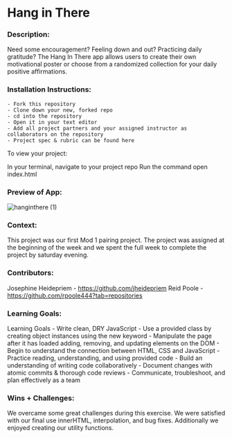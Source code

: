 # Hang in There  

### Description:
Need some encouragement? Feeling down and out? Practicing daily gratitude?  The Hang In There app allows users to create their own motivational poster or choose from a randomized collection for your daily positive affirmations.

### Installation Instructions:
    - Fork this repository
    - Clone down your new, forked repo
    - cd into the repository
    - Open it in your text editor
    - Add all project partners and your assigned instructor as collaborators on the repository
    - Project spec & rubric can be found here

To view your project:

In your terminal, navigate to your project repo
Run the command open index.html

### Preview of App:
![hanginthere (1)](https://user-images.githubusercontent.com/111818942/197369405-80ee8dfc-e365-4ced-b1cc-61971de85c41.gif)


### Context:
This project was our first Mod 1 pairing project. The project was assigned at the beginning of the week and we spent the full week to complete the project by saturday evening. 

### Contributors:
Josephine Heidepriem - https://github.com/jheidepriem
Reid Poole -  https://github.com/rpoole444?tab=repositories

### Learning Goals:
Learning Goals
    - Write clean, DRY JavaScript
    - Use a provided class by creating object instances using the new keyword
    - Manipulate the page after it has loaded adding, removing, and updating elements on the DOM
    - Begin to understand the connection between HTML, CSS and JavaScript
    - Practice reading, understanding, and using provided code
    - Build an understanding of writing code collaboratively
    - Document changes with atomic commits & thorough code reviews
    - Communicate, troubleshoot, and plan effectively as a team

### Wins + Challenges:
We overcame some great challenges during this exercise. We were satisfied with our final use innerHTML, interpolation, and bug fixes. Additionally we enjoyed creating our utility functions.


